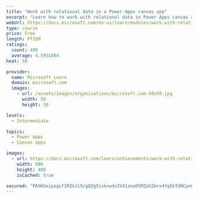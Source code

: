 ```yaml
---
title: "Work with relational data in a Power Apps canvas app"
excerpt: "Learn how to work with relational data in Power Apps canvas apps."
webUrl: https://docs.microsoft.com/en-us/learn/modules/work-with-relational-data-powerapps-canvas-app/
type: course
price: Free
length: PT35M
ratings:
  count: 499
  average: 4.5931864
heat: 50

provider:
  name: Microsoft Learn
  domain: microsoft.com
  images:
    - url: /assets/images/organizations/microsoft.com-50x50.jpg
      width: 50
      height: 50

levels:
  - Intermediate

topics:
  - Power Apps
  - Canvas apps

images:
  - url: https://docs.microsoft.com/learn/achievements/work-with-relational-data-social.png
    width: 800
    height: 400
    isCached: true

secured: "PASKUxipogLFIRZkJi9/gQZg5ixk+wdvIV41zeu05MZph2b+x4fg5kTdNCpnCNT5Yl3I53grByvHaa12009Pwyzd1FPygRRNH39SHMlP3elavSvmSi2CWJmvEG5eS9tifwsLyCFC3iQ7nhPeeE998vi4m49CS0FNRunxwJnJjKffEK8rQa2zULfCzxj94s+TJpvyRZOk3sVO6cqGJAdEOzUJI3glmcoLCTM86xUI/m8kQ/QSubQtbBhnBMFNCNkB77p3PcS56S1aMYqJ1fRXpjYafJ/Vjsma46JtJrWVwzuBAhPzFPbX6GWBwqS5DkhLwykQgLz54JcI78ybiOmxiDVJykYhg8WdSTR9fyYYcc8+H2OV+DKnK892X09IYNlIXPHx5oPbcaGqKB142iILxXnrnwgpRKyhVWSPUdMmzkc=;qTlHOWsWJPEtNSJm0OUbvw=="
---
```



